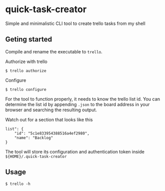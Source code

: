 # quick-task-creator
Simple and minimalistic CLI tool to create trello tasks from my shell

## Geting started

Compile and rename the executable to ```trello```.

Authorize with trello
```
$ trello authorize
```

Configure
```
$ trello configure
```
For the tool to function properly, it needs to know the trello list id.
You can determine the list id by appending ```.json``` to the board address in your browser
and searching the resulting output.

Watch out for a section that looks like this
```
list": {
    "id": "5c1e833954388516a4ef2980",
    "name": "Backlog"
}
```

The tool will store its configuration and authentication token inside ```${HOME}/.quick-task-creator```

## Usage
```
$ trello -h
```
